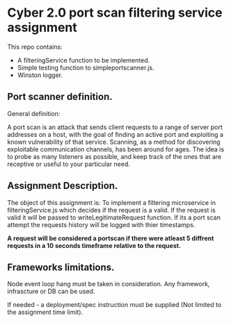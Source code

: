 # Cyber 2.0 port scan filtering service assignment

This repo contains:
 * A filteringService function to be implemented.
 * Simple testing function to simpleportscanner.js.
 * Winston logger.

## Port scanner definition.

General definition:
 
A port scan is an attack that sends client requests to a range of server port addresses on a host, with the goal of finding an active port and exploiting a known vulnerability of that service. Scanning, as a method for discovering exploitable communication channels, has been around for ages. The idea is to probe as many listeners as possible, and keep track of the ones that are receptive or useful to your particular need.

## Assignment Description.

The object of this assignment is:
To implement a filtering microservice in filteringService.js which decides if the request is a valid.
If the request is valid it will be passed to writeLegitimateRequest function.
If its a port scan attempt the requests history will be logged with thier timestamps. 

**A request will be considered a portscan if there were atleast 5 diffrent requests in a 10 seconds timeframe relative to the request.**



## Frameworks limitations.
Node event loop hang must be taken in consideration.
Any framework, infrascture or DB can be used.

If needed - a deployment/spec instruction must be supplied (Not limited to the assignment time limit).
